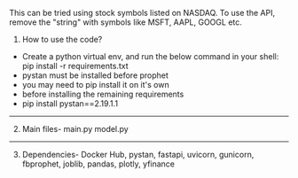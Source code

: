 This can be tried using stock symbols listed on NASDAQ. To use the API, remove the "string" with symbols like MSFT, AAPL, GOOGL etc.

1. How to use the code?

* Create a python virtual env, and run the below command in your shell:
  pip install -r requirements.txt
* pystan must be installed before prophet
* you may need to pip install it on it's own
* before installing the remaining requirements
* pip install pystan==2.19.1.1
__________________________________________

2. Main files-
  main.py
  model.py
__________________________________________

3. Dependencies-
Docker Hub, pystan, fastapi, uvicorn, gunicorn, fbprophet, joblib, pandas, plotly, yfinance
